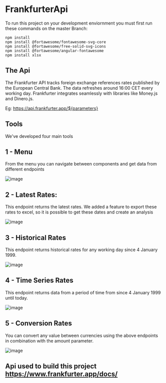 # FrankfurterApi

To run this project on your development enviornment you must first run these commands on the master Branch:

`npm install` <br>
`npm install @fortawesome/fontawesome-svg-core` <br>
`npm install @fortawesome/free-solid-svg-icons` <br>
`npm install @fortawesome/angular-fontawesome` <br>
`npm install xlsx`

## The Api 

The Frankfurter API tracks foreign exchange references rates published by the European Central Bank. The data refreshes around 16:00 CET every working day. Frankfurter integrates seamlessly with libraries like Money.js and Dinero.js.

Eg: https://api.frankfurter.app/${parameters}

## Tools

We've developed four main tools

## 1 - Menu
From the menu you can navigate between components and get data from different endpoints

![image](https://user-images.githubusercontent.com/71354894/155049941-b5663f62-7608-4c03-9c56-a5ebafb34e21.png)

## 2 - Latest Rates:
This endpoint returns the latest rates. We added a feature to export these rates to excel, so it is possible to get these dates and create an analysis

![image](https://user-images.githubusercontent.com/71354894/155049398-4de0c2f4-3fcc-484d-8d2b-9ed699f97d5a.png)

## 3 - Historical Rates
This endpoint returns historical rates for any working day since 4 January 1999.

![image](https://user-images.githubusercontent.com/71354894/155049497-7d3fae21-3467-4171-aabb-2364f8a81752.png)

## 4 - Time Series Rates
This endpoint returns data from a period of time from since 4 January 1999 until today. 

![image](https://user-images.githubusercontent.com/71354894/155049638-40b3f25e-9886-440a-a91f-5e4c262edeec.png)

## 5 - Conversion Rates
You can convert any value between currencies using the above endpoints in combination with the amount parameter.

![image](https://user-images.githubusercontent.com/71354894/155049704-d64ce502-261a-4ac7-9d0f-957f3816da64.png)


## Api used to build this project https://www.frankfurter.app/docs/

